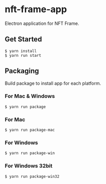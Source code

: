 # nft-frame-app
Electron application for NFT Frame.

## Get Started
```
$ yarn install
$ yarn run start
```

## Packaging
Build package to install app for each platform.

### For Mac & Windows
```
$ yarn run package
```

### For Mac
```
$ yarn run package-mac
```

### For Windows
```
$ yarn run package-win
```

### For Windows 32bit
```
$ yarn run package-win32
```
